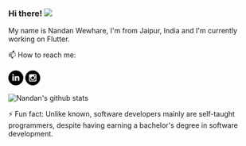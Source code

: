 ### Hi there! <img src="https://raw.githubusercontent.com/MartinHeinz/MartinHeinz/master/wave.gif" width="20px">


<!--
**Nandan-Wewhare/Nandan-Wewhare** is a ✨ _special_ ✨ repository because its `README.md` (this file) appears on your GitHub profile.

Here are some ideas to get you started:

- 🔭 I’m currently working on ...
- 🌱 I’m currently learning ...
- 👯 I’m looking to collaborate on ...
- 🤔 I’m looking for help with ...
- 💬 Ask me about ...
- 📫 How to reach me: ...
- 😄 Pronouns: ...
- ⚡ Fun fact: ...
-->

My name is Nandan Wewhare, I'm from Jaipur, India and I'm currently working on Flutter.

📫 How to reach me:<br><br>
<a href = "https://www.linkedin.com/in/nandanwewhare/"><img src = "https://raw.githubusercontent.com/gurupawar/gurupawar/master/assets/icons/linkedin.svg" width="30 px"></a>
<a href = "https://www.instagram.com/nandan.vyavahare/"><img src="https://raw.githubusercontent.com/gurupawar/gurupawar/master/assets/icons/instagram.svg" width="30px"></a><br>

![Nandan's github stats](https://github-readme-stats.vercel.app/api?username=Nandan-Wewhare&show_icons=true&theme=dark)

⚡ Fun fact: Unlike known, software developers mainly are self-taught programmers, despite having earning a bachelor's degree in software development.
